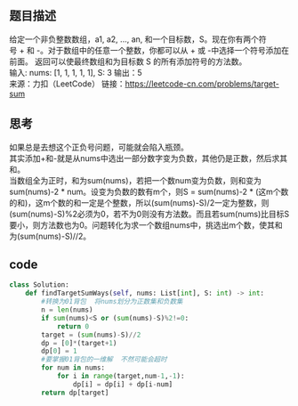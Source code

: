 ## 题目描述
给定一个非负整数数组，a1, a2, ..., an, 和一个目标数，S。现在你有两个符号 + 和 -。对于数组中的任意一个整数，你都可以从 + 或 -中选择一个符号添加在前面。
返回可以使最终数组和为目标数 S 的所有添加符号的方法数。<br/>
输入: nums: [1, 1, 1, 1, 1], S: 3 输出：5<br/>
来源：力扣（LeetCode）
链接：https://leetcode-cn.com/problems/target-sum

## 思考
如果总是去想这个正负号问题，可能就会陷入瓶颈。<br/>
其实添加+和-就是从nums中选出一部分数字变为负数，其他仍是正数，然后求其和。<br/>
当数组全为正时，和为sum(nums)，若把一个数num变为负数，则和变为sum(nums)-2 * num。设变为负数的数有m个，则S = sum(nums)-2 * (这m个数的和)，这m个数的和一定是个整数，所以(sum(nums)-S)/2一定为整数，则(sum(nums)-S)%2必须为0，若不为0则没有方法数。而且若sum(nums)比目标S要小，则方法数也为0。问题转化为求一个数组nums中，挑选出m个数，使其和为(sum(nums)-S)//2。

## code
```Python
class Solution:
    def findTargetSumWays(self, nums: List[int], S: int) -> int:
        #转换为01背包  将nums划分为正数集和负数集
        n = len(nums)
        if sum(nums)<S or (sum(nums)-S)%2!=0:
            return 0
        target = (sum(nums)-S)//2
        dp = [0]*(target+1)
        dp[0] = 1
        #要掌握01背包的一维解  不然可能会超时
        for num in nums:
            for i in range(target,num-1,-1):
                dp[i] = dp[i] + dp[i-num]
        return dp[target]
```
